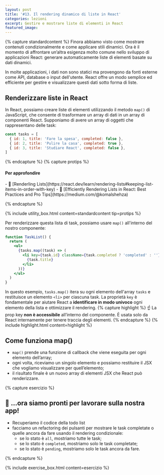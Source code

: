 ```yaml
---
layout: post
title: '#13. Il rendering dinamico di liste in React'
categories: lezioni
excerpt: Gestire e mostrare liste di elementi in React
featured_image:
---
```


{% capture standardcontent %}
Finora abbiamo visto come mostrare contenuti condizionalmente e come applicare stili dinamici.
Ora è il momento di affrontare un’altra esigenza molto comune nello sviluppo di applicazioni React: generare automaticamente liste di elementi basate su dati dinamici.

In molte applicazioni, i dati non sono statici ma provengono da fonti esterne come API, database o input dell'utente. React offre un modo semplice ed efficiente per gestire e visualizzare questi dati sotto forma di liste.

## Renderizzare liste in React

In React, possiamo creare liste di elementi utilizzando il metodo `map()` di JavaScript, che consente di trasformare un array di dati in un array di componenti React.
Supponiamo di avere un array di oggetti che rappresentano delle task:

```jsx
const tasks = [
  { id: 1, title: 'Fare la spesa', completed: false },
  { id: 2, title: 'Pulire la casa', completed: true },
  { id: 3, title: 'Studiare React', completed: false },
]
```

{% endcapture %}
{% capture protips %}

  <h4>Per approfondire</h4>
  - 🔗 [Renderling Lists](https://react.dev/learn/rendering-lists#keeping-list-items-in-order-with-key)
  - 🔗 [Efficiently Rendering Lists in React: Best Practices and Pro Tips](https://medium.com/@komalshehza)

{% endcapture %}

{% include utility_box.html content=standardcontent tip=protips %}

Per renderizzare questa lista di task, possiamo usare `map()` all'interno del nostro componente:

```jsx
function TaskList() {
  return (
    <ul>
      {tasks.map((task) => (
        <li key={task.id} className={task.completed ? 'completed' : ''}>
          {task.title}
        </li>
      ))}
    </ul>
  )
}
```

In questo esempio, `tasks.map()` itera su ogni elemento dell'array `tasks` e restituisce un elemento `<li>` per ciascuna task. La proprietà `key` è fondamentale per aiutare React a **identificare in modo univoco** ogni elemento della lista e ottimizzare il rendering.
{% capture highlight %}
☝️ La prop key **non è accessibile** all’interno del componente.
È usata solo da React internamente per tenere traccia degli elementi.
{% endcapture %}
{% include highlight.html content=highlight  %}

## Come funziona map()

- `map()` prende una funzione di callback che viene eseguita per ogni elemento dell’array;
- ogni volta, riceviamo un singolo elemento e possiamo restituire il JSX che vogliamo visualizzare per quell’elemento;
- il risultato finale è un nuovo array di elementi JSX che React può renderizzare.

{% capture esercizio %}

## 💪 ...ora siamo pronti per lavorare sulla nostra app!

- Recuperiamo il codice della todo list
- facciamo un refactoring dei pulsanti per mostrare le task completate o quelle ancora da fare usando il rendering condizionale:
  - se lo stato è `all`, mostriamo tutte le task;
  - se lo stato è `completed`, mostriamo solo le task completate;
  - se lo stato è `pending`, mostriamo solo le task ancora da fare.

{% endcapture %}

{% include exercise_box.html content=esercizio %}

